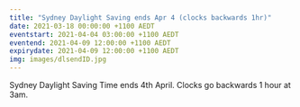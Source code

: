```yaml
---
title: "Sydney Daylight Saving ends Apr 4 (clocks backwards 1hr)"
date: 2021-03-18 00:00:00 +1100 AEDT
eventstart: 2021-04-04 03:00:00 +1100 AEDT
eventend: 2021-04-09 12:00:00 +1100 AEDT
expirydate: 2021-04-09 12:00:00 +1100 AEDT
img: images/dlsendID.jpg
---
```


Sydney Daylight Saving Time ends 4th April. Clocks go backwards 1 hour at 3am.